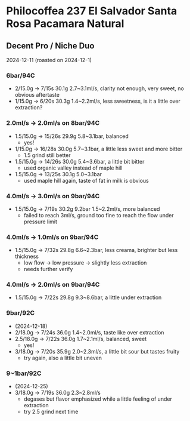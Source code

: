 # Philocoffea 237 El Salvador Santa Rosa Pacamara Natural

## Decent Pro / Niche Duo

2024-12-11 (roasted on 2024-12-1)

### 6bar/94C

- 2/15.0g -> 7/15s 30.1g 2.7\~3.1ml/s, clarity not enough, very sweet, no obvious aftertaste
- 1/15.0g -> 6/20s 30.3g 1.4\~2.2ml/s, less sweetness, is it a little over extraction?

### 2.0ml/s -> 2.0ml/s on 8bar/94C

- 1.5/15.0g -> 15/26s 29.9g 5.8\~3.1bar, balanced
  - yes!
- 1/15.0g -> 16/28s 30.0g 5.7\~3.1bar, a little less sweet and more bitter
  - 1.5 grind still better
- 1.5/15.0g -> 14/26s 30.0g 5.4\~3.6bar, a little bit bitter
  - used organic valley instead of maple hill
- 1.5/15.0g -> 13/25s 30.1g 5.0\~3.1bar
  - used maple hill again, taste of fat in milk is obvious

### 4.0ml/s -> 3.0ml/s on 9bar/94C

- 1.5/15.0g -> 7/19s 30.2g 9.2bar 1.5\~2.2ml/s, more balanced
  - failed to reach 3ml/s, ground too fine to reach the flow under pressure limit

### 4.0ml/s -> 1.0ml/s on 9bar/94C

- 1.5/15.0g -> 7/32s 29.8g 6.6\~2.3bar, less creama, brighter but less thickness
  - low flow -> low pressure -> slightly less extraction
  - needs further verify

### 4.0ml/s -> 2.0ml/s on 9bar/94C

- 1.5/15.0g -> 7/22s 29.8g 9.3\~8.6bar, a little under extraction

### 9bar/92C

- (2024-12-18)
- 2/18.0g -> 7/24s 36.0g 1.4\~2.0ml/s, taste like over extraction
- 2.5/18.0g -> 7/22s 36.0g 1.7\~2.1ml/s, balanced, sweet
  - yes!
- 3/18.0g -> 7/20s 35.9g 2.0\~2.3ml/s, a little bit sour but tastes fruity
  - try again, also a little bit uneven

### 9~1bar/92C

- (2024-12-25)
- 3/18.0g -> 7/19s 36.0g 2.3\~2.8ml/s
  - degases but flavor emphasized while a little feeling of under extraction
  - try 2.5 grind next time
